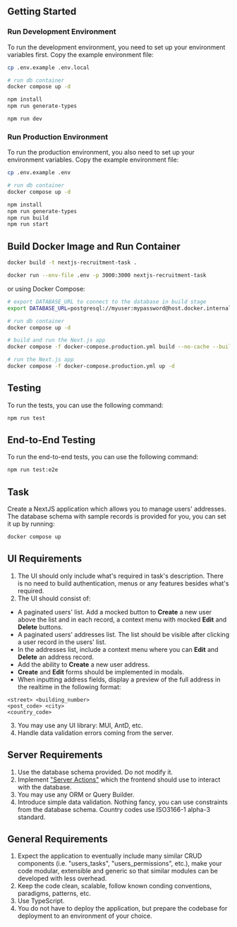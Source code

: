 ## Getting Started

### Run Development Environment

To run the development environment, you need to set up your environment variables first. Copy the example environment file:

```bash
cp .env.example .env.local
```

```bash
# run db container
docker compose up -d
```

```bash
npm install
npm run generate-types
```

```bash
npm run dev
```

### Run Production Environment

To run the production environment, you also need to set up your environment variables. Copy the example environment file:

```bash
cp .env.example .env
```

```bash
# run db container
docker compose up -d
```

```bash
npm install
npm run generate-types
npm run build
npm run start
```

## Build Docker Image and Run Container

```bash
docker build -t nextjs-recruitment-task .
```

```bash
docker run --env-file .env -p 3000:3000 nextjs-recruitment-task
```

or using Docker Compose:

```bash
# export DATABASE_URL to connect to the database in build stage
export DATABASE_URL=postgresql://myuser:mypassword@host.docker.internal:5432/mydatabase

# run db container
docker compose up -d

# build and run the Next.js app
docker compose -f docker-compose.production.yml build --no-cache --build-arg DATABASE_URL=$DATABASE_URL

# run the Next.js app
docker compose -f docker-compose.production.yml up -d
```

## Testing

To run the tests, you can use the following command:

```bash
npm run test
```

## End-to-End Testing

To run the end-to-end tests, you can use the following command:

```bash
npm run test:e2e
```

## Task

Create a NextJS application which allows you to manage users' addresses. The database schema with sample records is provided for you, you can set it up by running:

```bash
docker compose up
```

## UI Requirements

1. The UI should only include what's required in task's description. There is no need to build authentication, menus or any features besides what's required.
2. The UI should consist of:

- A paginated users' list. Add a mocked button to **Create** a new user above the list and in each record, a context menu with mocked **Edit** and **Delete** buttons.
- A paginated users' addresses list. The list should be visible after clicking a user record in the users' list.
- In the addresses list, include a context menu where you can **Edit** and **Delete** an address record.
- Add the ability to **Create** a new user address.
- **Create** and **Edit** forms should be implemented in modals.
- When inputting address fields, display a preview of the full address in the realtime in the following format:

```
<street> <building_number>
<post_code> <city>
<country_code>
```

3. You may use any UI library: MUI, AntD, etc.
4. Handle data validation errors coming from the server.

## Server Requirements

1. Use the database schema provided. Do not modify it.
2. Implement ["Server Actions"](https://nextjs.org/docs/app/building-your-application/data-fetching/server-actions-and-mutations) which the frontend should use to interact with the database.
3. You may use any ORM or Query Builder.
4. Introduce simple data validation. Nothing fancy, you can use constraints from the database schema. Country codes use ISO3166-1 alpha-3 standard.

## General Requirements

1. Expect the application to eventually include many similar CRUD components (i.e. "users_tasks", "users_permissions", etc.), make your code modular, extensible and generic so that similar modules can be developed with less overhead.
2. Keep the code clean, scalable, follow known conding conventions, paradigms, patterns, etc.
3. Use TypeScript.
4. You do not have to deploy the application, but prepare the codebase for deployment to an environment of your choice.
